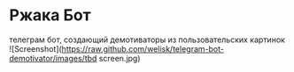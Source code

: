 # Ржака Бот
телеграм бот, создающий демотиваторы из пользовательских картинок
![Screenshot](https://raw.github.com/welisk/telegram-bot-demotivator/images/tbd screen.jpg)
